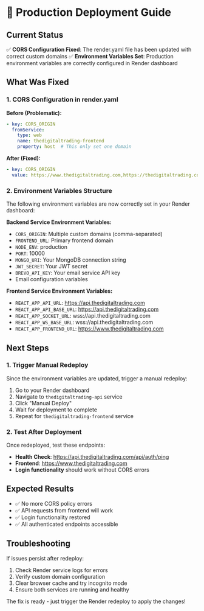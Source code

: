 # 🚀 Production Deployment Guide

## Current Status
✅ **CORS Configuration Fixed**: The render.yaml file has been updated with correct custom domains
✅ **Environment Variables Set**: Production environment variables are correctly configured in Render dashboard

## What Was Fixed

### 1. CORS Configuration in render.yaml
**Before (Problematic):**
```yaml
- key: CORS_ORIGIN
  fromService:
    type: web
    name: thedigitaltrading-frontend
    property: host  # This only set one domain
```

**After (Fixed):**
```yaml
- key: CORS_ORIGIN
  value: https://www.thedigitaltrading.com,https://thedigitaltrading.com,https://api.thedigitaltrading.com
```

### 2. Environment Variables Structure
The following environment variables are now correctly set in your Render dashboard:

**Backend Service Environment Variables:**
- `CORS_ORIGIN`: Multiple custom domains (comma-separated)
- `FRONTEND_URL`: Primary frontend domain
- `NODE_ENV`: production
- `PORT`: 10000
- `MONGO_URI`: Your MongoDB connection string
- `JWT_SECRET`: Your JWT secret
- `BREVO_API_KEY`: Your email service API key
- Email configuration variables

**Frontend Service Environment Variables:**
- `REACT_APP_API_URL`: https://api.thedigitaltrading.com
- `REACT_APP_API_BASE_URL`: https://api.thedigitaltrading.com
- `REACT_APP_SOCKET_URL`: wss://api.thedigitaltrading.com
- `REACT_APP_WS_BASE_URL`: wss://api.thedigitaltrading.com
- `REACT_APP_FRONTEND_URL`: https://www.thedigitaltrading.com

## Next Steps

### 1. Trigger Manual Redeploy
Since the environment variables are updated, trigger a manual redeploy:
1. Go to your Render dashboard
2. Navigate to `thedigitaltrading-api` service
3. Click "Manual Deploy"
4. Wait for deployment to complete
5. Repeat for `thedigitaltrading-frontend` service

### 2. Test After Deployment
Once redeployed, test these endpoints:
- **Health Check**: https://api.thedigitaltrading.com/api/auth/ping
- **Frontend**: https://www.thedigitaltrading.com
- **Login functionality** should work without CORS errors

## Expected Results
- ✅ No more CORS policy errors
- ✅ API requests from frontend will work
- ✅ Login functionality restored
- ✅ All authenticated endpoints accessible

## Troubleshooting
If issues persist after redeploy:
1. Check Render service logs for errors
2. Verify custom domain configuration
3. Clear browser cache and try incognito mode
4. Ensure both services are running and healthy

The fix is ready - just trigger the Render redeploy to apply the changes!